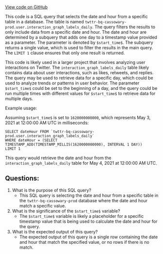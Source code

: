 [View code on GitHub](https://github.com/misbahsy/the-algorithm/src/scala/com/twitter/interaction_graph/bqe/training/check_labels_exist.sql)

This code is a SQL query that selects the date and hour from a specific table in a database. The table is named `twttr-bq-cassowary-prod.user.interaction_graph_labels_daily`. The query filters the results to only include data from a specific date and hour. The date and hour are determined by a subquery that adds one day to a timestamp value provided as a parameter. The parameter is denoted by `$start_time$`. The subquery returns a single value, which is used to filter the results in the main query. The `LIMIT 1` clause ensures that only one result is returned.

This code is likely used in a larger project that involves analyzing user interactions on Twitter. The `interaction_graph_labels_daily` table likely contains data about user interactions, such as likes, retweets, and replies. The query may be used to retrieve data for a specific day, which could be used to analyze trends or patterns in user behavior. The parameter `$start_time$` could be set to the beginning of a day, and the query could be run multiple times with different values for `$start_time$` to retrieve data for multiple days.

Example usage:

Assuming `$start_time$` is set to `1620000000000`, which represents May 3, 2021 at 12:00:00 AM UTC in milliseconds:

```
SELECT dateHour FROM `twttr-bq-cassowary-prod.user.interaction_graph_labels_daily`
WHERE dateHour = (SELECT TIMESTAMP_ADD(TIMESTAMP_MILLIS(1620000000000), INTERVAL 1 DAY))
LIMIT 1
```

This query would retrieve the date and hour from the `interaction_graph_labels_daily` table for May 4, 2021 at 12:00:00 AM UTC.
## Questions: 
 1. What is the purpose of this SQL query?
    - This SQL query is selecting the date and hour from a specific table in the `twttr-bq-cassowary-prod` database where the date and hour match a specific value.
2. What is the significance of the `$start_time$` variable?
    - The `$start_time$` variable is likely a placeholder for a specific timestamp value that is being used to calculate the date and hour for the query.
3. What is the expected output of this query?
    - The expected output of this query is a single row containing the date and hour that match the specified value, or no rows if there is no match.
